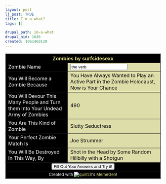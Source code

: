 ```yaml
--- 
layout: post
lj_post: TRUE
title: I'm a what?
tags: []

drupal_path: im-a-what
drupal_nid: 1646
created: 1061460120
---
```

<table border='1' cellspacing='0' cellpadding='2' align='center'><form action='http://memegen.deskslave.org/viewmeme.pl?un=surfsidesexx&meme=1061311443' method='POST'><tr><th colspan=2 bgcolor='#000000'><font color='#DDDD88'>Zombies by <a href='http://www.livejournal.com/users/surfsidesexx'><font color='#DDDD88'>surfsidesexx</font></a></font></th></tr><td bgcolor='#000000'><font color='#FFFFFF'>Zombie Name</font></td><td bgcolor='#DDDDAA'><font color='#000000'><input type='text' name='Zombie Name' value='the verb' size='20'></font></td></tr><td bgcolor='#000000'><font color='#FFFFFF'>You Will Become a Zombie Because</font></td><td bgcolor='#DDDDAA'><font color='#000000'>You Have Always Wanted to Play an Active Part in the Zombie Holocaust, Now is Your Chance </font></td></tr><td bgcolor='#000000'><font color='#FFFFFF'>You Will Devour This Many People and Turn them Into Your Undead Army of Zombies</font></td><td bgcolor='#DDDDAA'><font color='#000000'>490</font></td></tr><td bgcolor='#000000'><font color='#FFFFFF'>You Are This Kind of Zombie</font></td><td bgcolor='#DDDDAA'><font color='#000000'>Slutty Seductress </font></td></tr><td bgcolor='#000000'><font color='#FFFFFF'>Your Perfect Zombie Match Is</font></td><td bgcolor='#DDDDAA'><font color='#000000'>Joe Strummer </font></td></tr><td bgcolor='#000000'><font color='#FFFFFF'>You Will Be Destroyed In This Way, By</font></td><td bgcolor='#DDDDAA'><font color='#000000'>Shot in the Head by Some Random Hillbilly with a Shotgun </font></td></tr><input type='hidden' name='un' value='surfsidesexx'><input type='hidden' name='meme' value='1061311443'><tr><td colspan=2 align='center' bgcolor='#000000'><input type='submit' value='Fill Out Your Answers and Try it!'></td></tr><tr><td colspan=2 align='center' bgcolor='#000000'><font size='-1' color='#FFFFFF'>Created with <a href='http://www.livejournal.com/users/quill18/'><img src='http://stat.livejournal.com/img/userinfo.gif' style='vertical-align:bottom;border:0;'><font color='#DDDD88'>quill18</font></a>'s <a href='http://memegen.deskslave.org/'><font color='#DDDD88'>MemeGen</font></a>!</font></td></tr></table></form>
